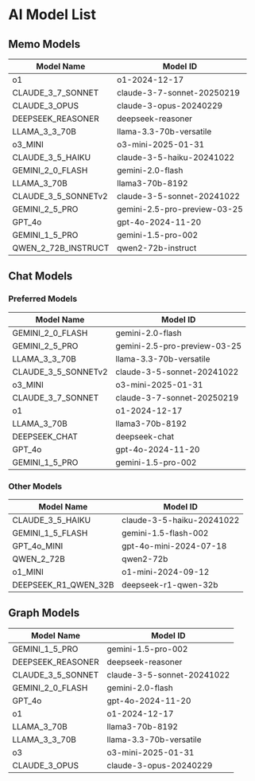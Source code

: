 # AI Model List

## Memo Models

| Model Name | Model ID |
|------------|----------|
| o1 | o1-2024-12-17 |
| CLAUDE_3_7_SONNET | claude-3-7-sonnet-20250219 |
| CLAUDE_3_OPUS | claude-3-opus-20240229 |
| DEEPSEEK_REASONER | deepseek-reasoner |
| LLAMA_3_3_70B | llama-3.3-70b-versatile |
| o3_MINI | o3-mini-2025-01-31 |
| CLAUDE_3_5_HAIKU | claude-3-5-haiku-20241022 |
| GEMINI_2_0_FLASH | gemini-2.0-flash |
| LLAMA_3_70B | llama3-70b-8192 |
| CLAUDE_3_5_SONNETv2 | claude-3-5-sonnet-20241022 |
| GEMINI_2_5_PRO | gemini-2.5-pro-preview-03-25 |
| GPT_4o | gpt-4o-2024-11-20 |
| GEMINI_1_5_PRO | gemini-1.5-pro-002 |
| QWEN_2_72B_INSTRUCT | qwen2-72b-instruct |

## Chat Models

### Preferred Models

| Model Name | Model ID |
|------------|----------|
| GEMINI_2_0_FLASH | gemini-2.0-flash |
| GEMINI_2_5_PRO | gemini-2.5-pro-preview-03-25 |
| LLAMA_3_3_70B | llama-3.3-70b-versatile |
| CLAUDE_3_5_SONNETv2 | claude-3-5-sonnet-20241022 |
| o3_MINI | o3-mini-2025-01-31 |
| CLAUDE_3_7_SONNET | claude-3-7-sonnet-20250219 |
| o1 | o1-2024-12-17 |
| LLAMA_3_70B | llama3-70b-8192 |
| DEEPSEEK_CHAT | deepseek-chat |
| GPT_4o | gpt-4o-2024-11-20 |
| GEMINI_1_5_PRO | gemini-1.5-pro-002 |

### Other Models

| Model Name | Model ID |
|------------|----------|
| CLAUDE_3_5_HAIKU | claude-3-5-haiku-20241022 |
| GEMINI_1_5_FLASH | gemini-1.5-flash-002 |
| GPT_4o_MINI | gpt-4o-mini-2024-07-18 |
| QWEN_2_72B | qwen2-72b |
| o1_MINI | o1-mini-2024-09-12 |
| DEEPSEEK_R1_QWEN_32B | deepseek-r1-qwen-32b |

## Graph Models

| Model Name | Model ID |
|------------|----------|
| GEMINI_1_5_PRO | gemini-1.5-pro-002 |
| DEEPSEEK_REASONER | deepseek-reasoner |
| CLAUDE_3_5_SONNET | claude-3-5-sonnet-20241022 |
| GEMINI_2_0_FLASH | gemini-2.0-flash |
| GPT_4o | gpt-4o-2024-11-20 |
| o1 | o1-2024-12-17 |
| LLAMA_3_70B | llama3-70b-8192 |
| LLAMA_3_3_70B | llama-3.3-70b-versatile |
| o3 | o3-mini-2025-01-31 |
| CLAUDE_3_OPUS | claude-3-opus-20240229 |

